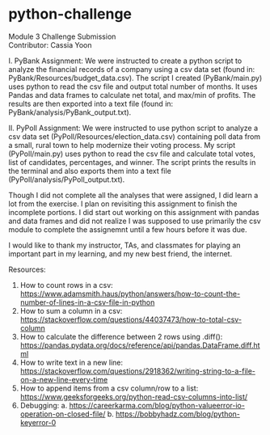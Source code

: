 # python-challenge
Module 3 Challenge Submission  
Contributor: Cassia Yoon

I. PyBank Assignment:
    We were instructed to create a python script to analyze the financial records of a company using a csv data set (found in: PyBank/Resources/budget_data.csv). The script I created (PyBank/main.py) uses python to read the csv file and output total number of months. It uses Pandas and data frames to calculate net total, and max/min of profits. The results are then exported into a text file (found in: PyBank/analysis/PyBank_output.txt).

II. PyPoll Assignment:
    We were instructed to use python script to analyze a csv data set (PyPoll/Resources/election_data.csv) containing poll data from a small, rural town to help modernize their voting process. My script (PyPoll/main.py) uses python to read the csv file and calculate total votes, list of candidates, percentages, and winner. The script prints the results in the terminal and also exports them into a text file (PyPoll/analysis/PyPoll_output.txt).

Though I did not complete all the analyses that were assigned, I did learn a lot from the exercise. I plan on revisiting this assignment to finish the incomplete portions. I did start out working on this assignment with pandas and data frames and did not realize I was supposed to use primarily the csv module to complete the assignemnt until a few hours before it was due.

I would like to thank my instructor, TAs, and classmates for playing an important part in my learning, and my new best friend, the internet.

Resources:
1. How to count rows in a csv:  https://www.adamsmith.haus/python/answers/how-to-count-the-number-of-lines-in-a-csv-file-in-python
2. How to sum a column in a csv:  https://stackoverflow.com/questions/44037473/how-to-total-csv-column
3. How to calculate the difference between 2 rows using .diff():  https://pandas.pydata.org/docs/reference/api/pandas.DataFrame.diff.html
4. How to write text in a new line:  https://stackoverflow.com/questions/2918362/writing-string-to-a-file-on-a-new-line-every-time
5. How to append items from a csv column/row to a list:  https://www.geeksforgeeks.org/python-read-csv-columns-into-list/
6. Debugging:
    a. https://careerkarma.com/blog/python-valueerror-io-operation-on-closed-file/
    b. https://bobbyhadz.com/blog/python-keyerror-0
